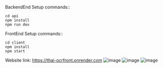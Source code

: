 
BackendEnd Setup commands::

    cd api
    npm install
    npm run dev


FrontEnd Setup commands::
    
    cd client
    npm install
    npm start




Website link: https://thai-ocrfront.onrender.com
![image](https://github.com/panghal007/OCRback/assets/108991691/846214f3-66b0-4250-8767-6fa2a84a03b1)
![image](https://github.com/panghal007/OCRback/assets/108991691/cdad347e-325b-4477-ad56-1149de5b0eeb)
![image](https://github.com/panghal007/OCRback/assets/108991691/9dfcd342-6db2-4d1a-99fb-4bc66dd67c68)


